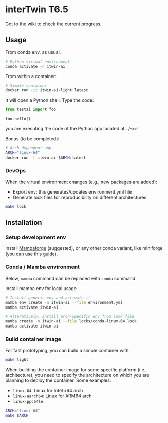 # interTwin T6.5

Got to the [wiki](https://gitlab.cern.ch/mbunino/intertwin-t6.5/-/wikis/home) to check the current progress.

## Usage

From conda env, as usual.

```bash
# Python virtual environment
conda activate -n itwin-ai
```

From within a container:

```bash
# Simple container
docker run -it itwin-ai-light:latest
```

It will open a Python shell. Type the code:

```python
from testai import foo

foo.hello()
```

you are executing the code of the Python app
located at `./src`!

Bonus (to be completed):

```bash
# Arch-dependent app
ARCH="linux-64"
docker run -t itwin-ai-$ARCH:latest
```

### DevOps

When the virtual environment changes (e.g., new packages are added):

- Export env: this generates/updates environment.yml file
- Generate lock files for reproducibility on different architectures

```bash
make lock
```

## Installation

### Setup development env

Install [Mambaforge](https://github.com/conda-forge/miniforge#unix-like-platforms-mac-os--linux) (suggested),
or any other conda
variant, like miniforge (you can use this [guide](https://abpcomputing.web.cern.ch/guides/python_inst/)).

### Conda / Mamba environment

Below, `mamba` command can be replaced with `conda` command.

Install mamba env for local usage

```bash
# Install generic env and activate it
mamba env create -n itwin-ai --file environment.yml
mamba activate itwin-ai

# Alteratively, install arch-specific env from lock file
mamba create -n itwin-ai --file locks/conda-linux-64.lock
mamba activate itwin-ai
```

### Build container image

For fast prototyping, you can build a simple container with:

```bash
make light
```

When building the container image for some specific platform (i.e., architecture),
you need to specify the architecture on which you are planning to deploy the container.
Some examples:

- `linux-64`: Linux for Intel x64 arch
- `linux-aarch64`: Linux for ARM64 arch
- `linux-ppc64le`

```bash
ARCH="linux-64"
make $ARCH
```
